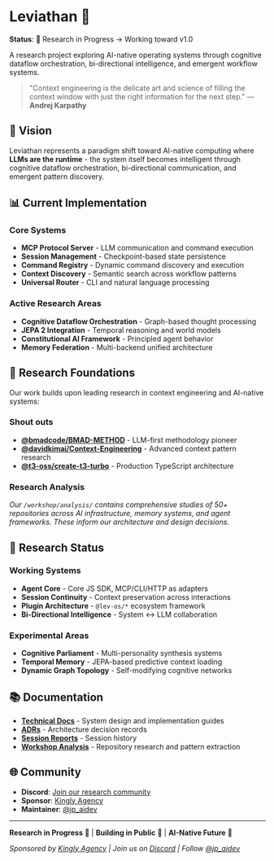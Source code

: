 # Leviathan 🌊

**Status**: 🚧 Research in Progress → Working toward v1.0

A research project exploring AI-native operating systems through cognitive dataflow orchestration, bi-directional intelligence, and emergent workflow systems.

> "Context engineering is the delicate art and science of filling the context window with just the right information for the next step." — **Andrej Karpathy**

## 🧠 Vision

Leviathan represents a paradigm shift toward AI-native computing where **LLMs are the runtime** - the system itself becomes intelligent through cognitive dataflow orchestration, bi-directional communication, and emergent pattern discovery.

## 📊 Current Implementation

### Core Systems

- **MCP Protocol Server** - LLM communication and command execution
- **Session Management** - Checkpoint-based state persistence
- **Command Registry** - Dynamic command discovery and execution
- **Context Discovery** - Semantic search across workflow patterns
- **Universal Router** - CLI and natural language processing

### Active Research Areas

- **Cognitive Dataflow Orchestration** - Graph-based thought processing
- **JEPA 2 Integration** - Temporal reasoning and world models
- **Constitutional AI Framework** - Principled agent behavior
- **Memory Federation** - Multi-backend unified architecture

## 🎯 Research Foundations

Our work builds upon leading research in context engineering and AI-native systems:

### Shout outs

- **[@bmadcode/BMAD-METHOD](https://github.com/bmadcode/BMAD-METHOD)** - LLM-first methodology pioneer
- **[@davidkimai/Context-Engineering](https://github.com/davidkimai/Context-Engineering)** - Advanced context pattern research
- **[@t3-oss/create-t3-turbo](https://github.com/t3-oss/create-t3-turbo)** - Production TypeScript architecture

### Research Analysis

_Our `/workshop/analysis/` contains comprehensive studies of 50+ repositories across AI infrastructure, memory systems, and agent frameworks. These inform our architecture and design decisions._

## 🧪 Research Status

### Working Systems

- **Agent Core** - Core JS SDK, MCP/CLI/HTTP as adapters
- **Session Continuity** - Context preservation across interactions
- **Plugin Architecture** - `@lev-os/*` ecosystem framework
- **Bi-Directional Intelligence** - System ↔ LLM collaboration

### Experimental Areas

- **Cognitive Parliament** - Multi-personality synthesis systems
- **Temporal Memory** - JEPA-based predictive context loading
- **Dynamic Graph Topology** - Self-modifying cognitive networks

## 📚 Documentation

- **[Technical Docs](docs/)** - System design and implementation guides
- **[ADRs](docs/adr/)** - Architecture decision records
- **[Session Reports](sessions/)** - Session history
- **[Workshop Analysis](workshop/)** - Repository research and pattern extraction

## 🌐 Community

- **Discord**: [Join our research community](https://discord.gg/3NSnkjbBP4)
- **Sponsor**: [Kingly Agency](https://kinglyagency.com)
- **Maintainer**: [@jp_aidev](https://x.com/jp_aidev)

---

**Research in Progress** 🧠 | **Building in Public** 🔬 | **AI-Native Future** 🌊

_Sponsored by [Kingly Agency](https://kinglyagency.com) | Join us on [Discord](https://discord.gg/3NSnkjbBP4) | Follow [@jp_aidev](https://x.com/jp_aidev)_
